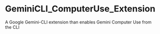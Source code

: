 # GeminiCLI_ComputerUse_Extension
A Google Gemini-CLI extension than enables Gemini Computer Use from the CLI
